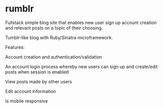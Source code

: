 # rumblr
Fullstack simple blog site that enables new user sign up account creation and relevant posts on a topic of their choosing.

Tumblr-like blog with Ruby/Sinatra microframework.

Features:

Account creation and authentication/validation

An account login process whereby new users can sign up and create/edit posts when session is enabled

View posts made by other users

Edit account information

Is mobile responsive
